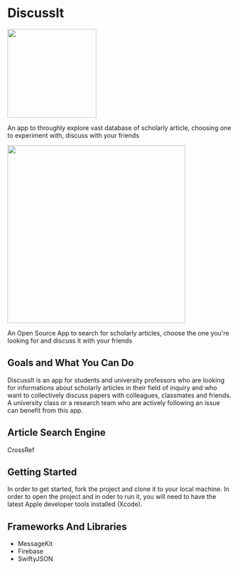 # DiscussIt

<img src="https://user-images.githubusercontent.com/60321318/78985428-07f66b00-7b3e-11ea-9e96-254cb353d318.png" width="200">

An app to throughly explore vast database of scholarly article, choosing one to experiment with, discuss with your friends

<img src="https://user-images.githubusercontent.com/60321318/78994648-d8535d00-7b55-11ea-8a59-a77df5f40fbe.png" width="400">

An Open Source App to search for scholarly articles, choose the one you're looking for and discuss it with your friends 

## Goals and What You Can Do 

DiscussIt is an app for students and university professors who are looking for informations about scholarly articles in their field of inquiry and who want to collectively discuss papers with colleagues, classmates and friends. A university class or a research team who are actively following an issue can benefit from this app. 

## Article Search Engine

CrossRef 

## Getting Started

In order to get started, fork the project and clone it to your local machine. In order to open the project and in oder to run it, you will need to have the latest Apple developer tools installed (Xcode).

## Frameworks And Libraries 

* MessageKit
* Firebase
* SwiftyJSON
